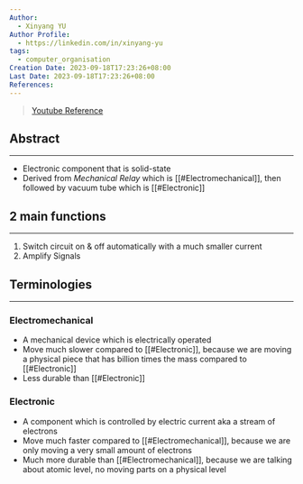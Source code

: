 ```yaml
---
Author:
  - Xinyang YU
Author Profile:
  - https://linkedin.com/in/xinyang-yu
tags:
  - computer_organisation
Creation Date: 2023-09-18T17:23:26+08:00
Last Date: 2023-09-18T17:23:26+08:00
References:
---
```

>[Youtube Reference](https://www.youtube.com/watch?v=J4oO7PT_nzQ)
## Abstract
---
- Electronic component that is solid-state
- Derived from *Mechanical Relay* which is [[#Electromechanical]], then followed by vacuum tube which is [[#Electronic]]

## 2 main functions
---
1. Switch circuit on & off automatically with a much smaller current 
2. Amplify Signals


## Terminologies
---
### Electromechanical
- A mechanical device which is electrically operated
- Move much slower compared to [[#Electronic]], because we are moving a physical piece that has billion times the mass compared to [[#Electronic]]
- Less durable than [[#Electronic]]
### Electronic
- A component which is controlled by electric current aka a stream of electrons 
- Move much faster compared to [[#Electromechanical]], because we are only moving a very small amount of electrons
- Much more durable than [[#Electromechanical]], because we are talking about atomic level, no moving parts on a physical level